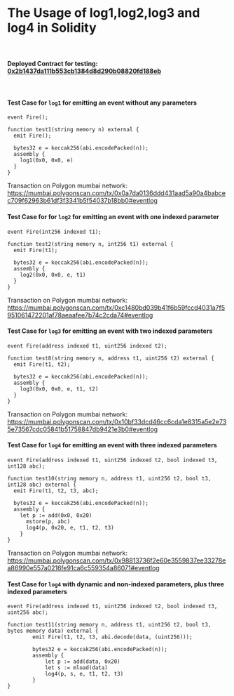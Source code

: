 # The Usage of log1,log2,log3 and log4 in Solidity
<br/>

#### Deployed Contract for testing: [0x2b1437da111b553cb1384d8d290b08820fd188eb](https://mumbai.polygonscan.com/address/0x2b1437da111b553cb1384d8d290b08820fd188eb)
<br/>

#### Test Case for `log1` for emitting an event without any parameters
```	
event Fire();

function test1(string memory n) external { 
  emit Fire();
  
  bytes32 e = keccak256(abi.encodePacked(n)); 
  assembly {   
    log1(0x0, 0x0, e)    
  }
}
```
Transaction on Polygon mumbai network: https://mumbai.polygonscan.com/tx/0x0a7da0136ddd431aad5a90a4babcec709f62963b61df3f3341b5f54037b18bb0#eventlog
<br/>

#### Test Case for for `log2` for emitting an event with one indexed parameter
```	
event Fire(int256 indexed t1);

function test2(string memory n, int256 t1) external {  
  emit Fire(t1);
  
  bytes32 e = keccak256(abi.encodePacked(n)); 
  assembly {   
    log2(0x0, 0x0, e, t1)    
  }
}
```
Transaction on Polygon mumbai network: https://mumbai.polygonscan.com/tx/0xc1480bd039b41f6b59fccd4031a7f5951061472201af78aeaafee7b74c2cda74#eventlog
<br/>

#### Test Case for `log3` for emitting an event with two indexed parameters
```	
event Fire(address indexed t1, uint256 indexed t2);

function test8(string memory n, address t1, uint256 t2) external { 
  emit Fire(t1, t2);
  
  bytes32 e = keccak256(abi.encodePacked(n));  
  assembly {   
    log3(0x0, 0x0, e, t1, t2)    
  }
}
```
Transaction on Polygon mumbai network: https://mumbai.polygonscan.com/tx/0x10bf33dcd46cc6cda1e8315a5e2e735e73567cdc05841b51758847db9421e3b0#eventlog
<br/>

#### Test Case for `log4` for emitting an event with three indexed parameters
```	
event Fire(address indexed t1, uint256 indexed t2, bool indexed t3, int128 abc);

function test10(string memory n, address t1, uint256 t2, bool t3, int128 abc) external { 
  emit Fire(t1, t2, t3, abc);
  
  bytes32 e = keccak256(abi.encodePacked(n));   
  assembly {   
    let p := add(0x0, 0x20)
      mstore(p, abc) 
      log4(p, 0x20, e, t1, t2, t3)    
    }
} 
```
Transaction on Polygon mumbai network: https://mumbai.polygonscan.com/tx/0x98813736f2e60e3559837ee33278ea86990e557a0216fe91ca6c559354a86071#eventlog
<br/>

#### Test Case for `log4` with dynamic and non-indexed parameters, plus three indexed parameters
```	
event Fire(address indexed t1, uint256 indexed t2, bool indexed t3, uint256 abc);

function test11(string memory n, address t1, uint256 t2, bool t3, bytes memory data) external { 
		emit Fire(t1, t2, t3, abi.decode(data, (uint256)));
    
		bytes32 e = keccak256(abi.encodePacked(n));   
		assembly {   
			let p := add(data, 0x20)
			let s := mload(data) 
			log4(p, s, e, t1, t2, t3)    
		}
}  
```
<br/>
